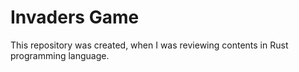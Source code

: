 # Invaders Game
This repository was created, when I was reviewing contents in Rust programming language.

